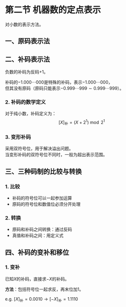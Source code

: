 # 第二节 机器数的定点表示

对小数的表示方法。

## 一、原码表示法

## 二、补码表示法  

负数的补码为反码+1。

补码的$-1.000\cdots000$是特殊的补码，表示$-1.000\cdots000$，  
但其没有原码（原码只能表示$-0.999\cdots999\sim0.999\cdots999$）。

### 2. 补码的数学定义

对于纯小数，补码定义为：
$$
[X]_\textrm{补}=(X+2^1)\bmod2^1
$$

### 3. 变形补码

采用双符号位，用于解决溢出问题。  
当变形补码的双符号位不同时，一般为超出表示范围。

## 三、三种码制的比较与转换

### 1. 比较

* 补码的符号位可以一起参加运算
* 原码的符号位和数值位必须分开处理

### 2. 转换

* 原码和补码之间转换：通过反码
* 真值和补码之间：用定义式

## 四、补码的变补和移位

### 1. 变补

已知$X$的补码，直接求$-X$的补码。

**方法**：包括符号位一起求反，再末位加1。

e.g. $[X]_\text{补}=0.0010\rightarrow[-X]_\text{补}=1.1110$
